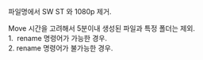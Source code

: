 파일명에서 SW ST 와 1080p 제거.

Move 시간을 고려해서 5분이내 생성된 파일과 특정 폴더는 제외.<br>1. &nbsp;rename 명령어가 가능한 경우.<br>2. rename 명령어가 불가능한 경우.
